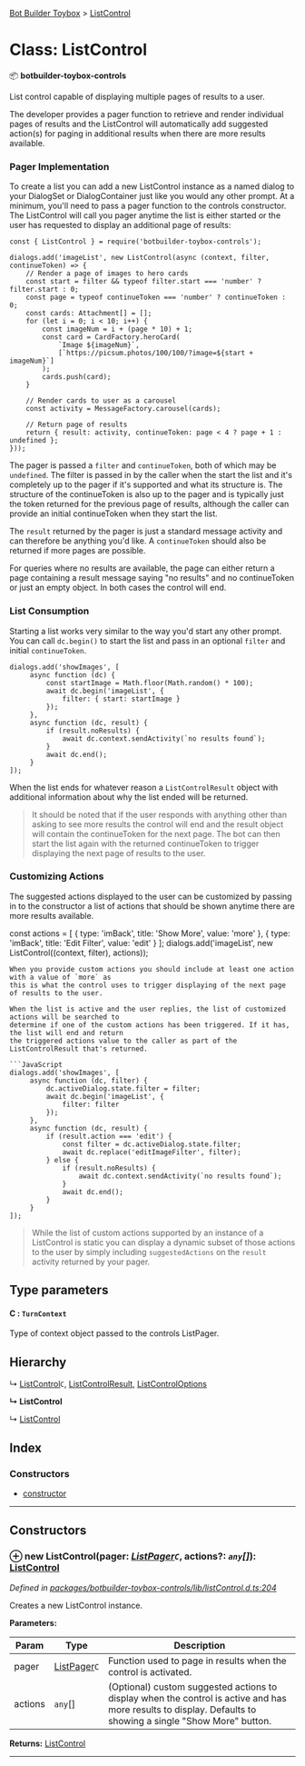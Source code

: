[Bot Builder Toybox](../README.md) > [ListControl](../classes/botbuilder_toybox.listcontrol.md)



# Class: ListControl


:package: **botbuilder-toybox-controls**

List control capable of displaying multiple pages of results to a user.

The developer provides a pager function to retrieve and render individual pages of results and the ListControl will automatically add suggested action(s) for paging in additional results when there are more results available.

### Pager Implementation

To create a list you can add a new ListControl instance as a named dialog to your DialogSet or DialogContainer just like you would any other prompt. At a minimum, you'll need to pass a pager function to the controls constructor. The ListControl will call you pager anytime the list is either started or the user has requested to display an additional page of results:

    const { ListControl } = require('botbuilder-toybox-controls');

    dialogs.add('imageList', new ListControl(async (context, filter, continueToken) => {
        // Render a page of images to hero cards
        const start = filter && typeof filter.start === 'number' ? filter.start : 0;
        const page = typeof continueToken === 'number' ? continueToken : 0;
        const cards: Attachment[] = [];
        for (let i = 0; i < 10; i++) {
            const imageNum = i + (page * 10) + 1;
            const card = CardFactory.heroCard(
                `Image ${imageNum}`,
                [`https://picsum.photos/100/100/?image=${start + imageNum}`]
            );
            cards.push(card);
        }

        // Render cards to user as a carousel
        const activity = MessageFactory.carousel(cards);

        // Return page of results
        return { result: activity, continueToken: page < 4 ? page + 1 : undefined };
    }));

The pager is passed a `filter` and `continueToken`, both of which may be `undefined`. The filter is passed in by the caller when the start the list and it's completely up to the pager if it's supported and what its structure is. The structure of the continueToken is also up to the pager and is typically just the token returned for the previous page of results, although the caller can provide an initial continueToken when they start the list.

The `result` returned by the pager is just a standard message activity and can therefore be anything you'd like. A `continueToken` should also be returned if more pages are possible.

For queries where no results are available, the page can either return a page containing a result message saying "no results" and no continueToken or just an empty object. In both cases the control will end.

### List Consumption

Starting a list works very similar to the way you'd start any other prompt. You can call `dc.begin()` to start the list and pass in an optional `filter` and initial `continueToken`.

    dialogs.add('showImages', [
         async function (dc) {
             const startImage = Math.floor(Math.random() * 100);
             await dc.begin('imageList', {
                 filter: { start: startImage }
             });
         },
         async function (dc, result) {
             if (result.noResults) {
                 await dc.context.sendActivity(`no results found`);
             }
             await dc.end();
         }
    ]);

When the list ends for whatever reason a `ListControlResult` object with additional information about why the list ended will be returned.

> It should be noted that if the user responds with anything other than asking to see more results the control will end and the result object will contain the continueToken for the next page. The bot can then start the list again with the returned continueToken to trigger displaying the next page of results to the user.

### Customizing Actions

The suggested actions displayed to the user can be customized by passing in to the constructor a list of actions that should be shown anytime there are more results available.

const actions = [ { type: 'imBack', title: 'Show More', value: 'more' }, { type: 'imBack', title: 'Edit Filter', value: 'edit' } ]; dialogs.add('imageList', new ListControl((context, filter), actions));

    When you provide custom actions you should include at least one action with a value of `more` as
    this is what the control uses to trigger displaying of the next page of results to the user.

    When the list is active and the user replies, the list of customized actions will be searched to
    determine if one of the custom actions has been triggered. If it has, the list will end and return
    the triggered actions value to the caller as part of the ListControlResult that's returned.

    ```JavaScript
    dialogs.add('showImages', [
         async function (dc, filter) {
             dc.activeDialog.state.filter = filter;
             await dc.begin('imageList', {
                 filter: filter
             });
         },
         async function (dc, result) {
             if (result.action === 'edit') {
                 const filter = dc.activeDialog.state.filter;
                 await dc.replace('editImageFilter', filter);
             } else {
                 if (result.noResults) {
                     await dc.context.sendActivity(`no results found`);
                 }
                 await dc.end();
             }
         }
    ]);

> While the list of custom actions supported by an instance of a ListControl is static you can display a dynamic subset of those actions to the user by simply including `suggestedActions` on the `result` activity returned by your pager.

## Type parameters
#### C :  `TurnContext`

Type of context object passed to the controls ListPager.

## Hierarchy


↳  [ListControl](botbuilder_toybox.listcontrol.md)`C`, [ListControlResult](../interfaces/botbuilder_toybox.listcontrolresult.md), [ListControlOptions](../interfaces/botbuilder_toybox.listcontroloptions.md)

**↳ ListControl**

↳  [ListControl](botbuilder_toybox.listcontrol.md)










## Index

### Constructors

* [constructor](botbuilder_toybox.listcontrol.md#constructor)



---
## Constructors
<a id="constructor"></a>


### ⊕ **new ListControl**(pager: *[ListPager](../#listpager)`C`*, actions?: *`any`[]*): [ListControl](botbuilder_toybox.listcontrol.md)


*Defined in [packages/botbuilder-toybox-controls/lib/listControl.d.ts:204](https://github.com/Stevenic/botbuilder-toybox/blob/dd57c76/packages/botbuilder-toybox-controls/lib/listControl.d.ts#L204)*



Creates a new ListControl instance.


**Parameters:**

| Param | Type | Description |
| ------ | ------ | ------ |
| pager | [ListPager](../#listpager)`C`   |  Function used to page in results when the control is activated. |
| actions | `any`[]   |  (Optional) custom suggested actions to display when the control is active and has more results to display. Defaults to showing a single "Show More" button. |





**Returns:** [ListControl](botbuilder_toybox.listcontrol.md)

---



